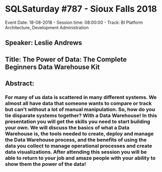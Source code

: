 # SQLSaturday #787 - Sioux Falls 2018
Event Date: 18-08-2018 - Session time: 08:00:00 - Track: BI Platform Architecture, Development  Administration
## Speaker: Leslie Andrews
## Title: The Power of Data: The Complete Beginners Data Warehouse Kit
## Abstract:
### For many of us data is scattered in many different systems.  We almost all have data that someone wants to compare or track but can't without a lot of manual manipulation.  So, how do you tie disparate systems together? With a Data Warehouse! In this presentation you will get the skills you need to start building your own. We will discuss the basics of what a Data Warehouse is, the tools needed to create, deploy and manage the Data Warehouse process, and the benefits of using the data you collect to manage operational processes and create data visualizations. After attending this session you will be able to return to your job and amaze people with your ability to show them the power of the data!
